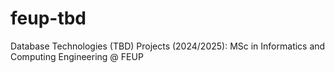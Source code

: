 # feup-tbd
Database Technologies (TBD) Projects (2024/2025): MSc in Informatics and Computing Engineering @ FEUP
